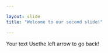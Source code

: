 ```yaml
---

layout: slide
title: "Welcome to our second slide!"

---
```


Your text
Usethe left arrow to go back!

